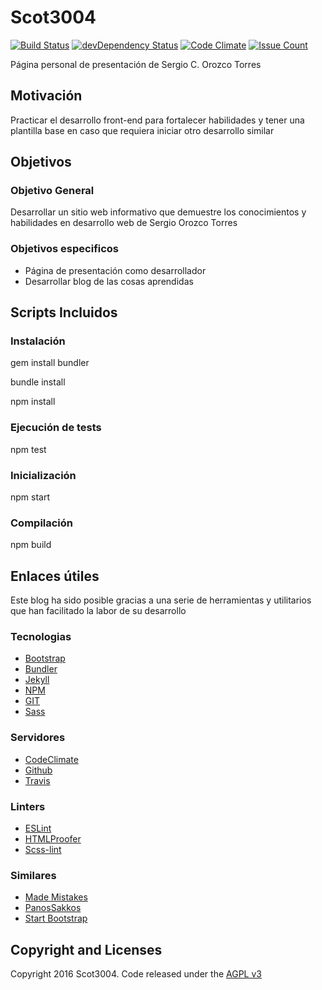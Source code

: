 # Scot3004

[![Build Status](https://travis-ci.org/Scot3004/Scot3004.github.io.svg)](https://travis-ci.org/Scot3004/Scot3004.github.io)
[![devDependency Status](https://david-dm.org/Scot3004/Scot3004.github.io/dev-status.svg)](https://david-dm.org/Scot3004/Scot3004.github.io#info=devDependencies)
[![Code Climate](https://codeclimate.com/github/Scot3004/Scot3004.github.io/badges/gpa.svg)](https://codeclimate.com/github/Scot3004/Scot3004.github.io)
[![Issue Count](https://codeclimate.com/github/Scot3004/Scot3004.github.io/badges/issue_count.svg)](https://codeclimate.com/github/Scot3004/Scot3004.github.io)

Página personal de presentación de Sergio C. Orozco Torres

## Motivación
Practicar el desarrollo front-end para fortalecer habilidades y tener una plantilla base en caso que requiera iniciar otro desarrollo similar

## Objetivos

### Objetivo General
Desarrollar un sitio web informativo que demuestre los conocimientos y habilidades en desarrollo web de Sergio Orozco Torres

### Objetivos especificos
* Página de presentación como desarrollador
* Desarrollar blog de las cosas aprendidas

## Scripts Incluidos

### Instalación
gem install bundler

bundle install

npm install

### Ejecución de tests
npm test

### Inicialización
npm start

### Compilación
npm build

## Enlaces útiles
Este blog ha sido posible gracias a una serie de herramientas y utilitarios que han facilitado la labor de su desarrollo

### Tecnologias
* [Bootstrap](http://getbootstrap.com/)
* [Bundler](http://bundler.io/)
* [Jekyll](https://jekyllrb.com/)
* [NPM](https://www.npmjs.com/)
* [GIT](https://git-scm.com)
* [Sass](http://sass-lang.com/)

### Servidores
* [CodeClimate](https://codeclimate.com/)
* [Github](https://github.com)
* [Travis](https://travis-ci.org/)

### Linters
* [ESLint](http://eslint.org/)
* [HTMLProofer](https://github.com/gjtorikian/html-proofer)
* [Scss-lint](https://github.com/brigade/scss-lint)

### Similares
* [Made Mistakes](https://github.com/mmistakes)
* [PanosSakkos](https://github.com/PanosSakkos)
* [Start Bootstrap](http://startbootstrap.com/)

## Copyright and Licenses
Copyright 2016 Scot3004. Code released under the [AGPL v3](LICENSE)
